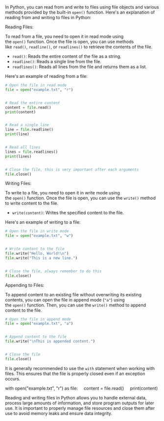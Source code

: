 In Python, you can read from and write to files using file objects and various methods provided by the built-in `open()` function. Here's an explanation of reading from and writing to files in Python:

Reading Files:

To read from a file, you need to open it in read mode using the `open()` function. Once the file is open, you can use methods like `read()`, `readline()`, or `readlines()` to retrieve the contents of the file.

- `read()`: Reads the entire content of the file as a string.
- `readline()`: Reads a single line from the file.
- `readlines()`: Reads all lines from the file and returns them as a list.

Here's an example of reading from a file:
```python
# Open the file in read mode
file = open("example.txt", "r")


# Read the entire content
content = file.read()
print(content)


# Read a single line
line = file.readline()
print(line)


# Read all lines
lines = file.readlines()
print(lines)


# Close the file, this is very important after each arguments
file.close()
```

Writing Files:

To write to a file, you need to open it in write mode using the `open()` function. Once the file is open, you can use the `write()` method to write content to the file.

- `write(content)`: Writes the specified content to the file.

Here's an example of writing to a file:
```python
# Open the file in write mode
file = open("example.txt", "w")


# Write content to the file
file.write("Hello, World!\n")
file.write("This is a new line.")


# Close the file, always remember to do this 
file.close()
```

Appending to Files:

To append content to an existing file without overwriting its existing contents, you can open the file in append mode (`"a"`) using the `open()` function. Then, you can use the `write()` method to append content to the file.
```python
# Open the file in append mode
file = open("example.txt", "a")


# Append content to the file
file.write("\nThis is appended content.")


# Close the file
file.close()
```

It is generally recommended to use the `with` statement when working with files. This ensures that the file is properly closed even if an exception occurs.

with open("example.txt", "r") as file:
    content = file.read()
    print(content)

Reading and writing files in Python allows you to handle external data, process large amounts of information, and store program outputs for later use. It is important to properly manage file resources and close them after use to avoid memory leaks and ensure data integrity.